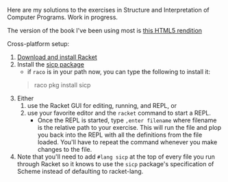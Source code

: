 Here are my solutions to the exercises in Structure and Interpretation of Computer Programs. Work in progress.

The version of the book I've been using most is [this HTML5 rendition](https://github.com/sarabander/sicp)

Cross-platform setup:
1. [Download and install Racket]()
2. Install the [sicp package](https://pkgs.racket-lang.org/package/sicp)
    * if `raco` is in your path now, you can type the following to install it:
    > raco pkg install sicp
3. Either
    1. use the Racket GUI for editing, running, and REPL, or
    2. use your favorite editor and the `racket` command to start a REPL.
        * Once the REPL is started, type `,enter filename` where filename is the
        relative path to your exercise. This will run the file and plop you back into the REPL with all the definitions from the file loaded. You'll have to repeat the command whenever you make changes to the file.
4. Note that you'll need to add `#lang sicp` at the top of every file you run through Racket so it knows to use the `sicp` package's specification of Scheme instead of defaulting to racket-lang.